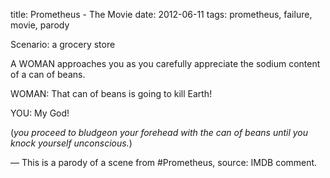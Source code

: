 title: Prometheus - The Movie
date: 2012-06-11
tags: prometheus, failure, movie, parody

Scenario: a grocery store

A WOMAN approaches you as you carefully appreciate the sodium content of a can of beans.

WOMAN: That can of beans is going to kill Earth!

YOU: My God!

(*you proceed to bludgeon your forehead with the can of beans until you knock yourself unconscious.*)

— This is a parody of a scene from #Prometheus, source: IMDB comment.